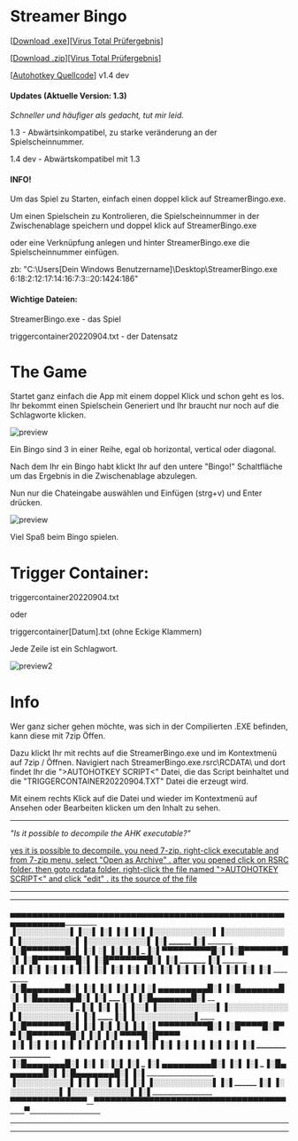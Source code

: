 # Streamer Bingo
[[Download .exe](https://github.com/BNK3R-Boy/StreamerBingo/raw/main/StreamerBingo.exe)][[Virus Total Prüfergebnis](https://www.virustotal.com/gui/url/29ad4db5ec0e4aa39cdad467b9d04deb1610fa35205d87b6b672ac5609fa2f5b?nocache=1)]

[[Download .zip](https://github.com/BNK3R-Boy/StreamerBingo/raw/main/StreamerBingo.zip)][[Virus Total Prüfergebnis](https://www.virustotal.com/gui/url/9b20b70df153ede6de3ffe07fc8c46f782202d10d94b0aa6d4bd5e437b53242e?nocache=1)]

[[Autohotkey Quellcode](https://github.com/BNK3R-Boy/StreamerBingo/blob/main/StreamerBingo.ahk)] v1.4 dev




#### Updates (Aktuelle Version: 1.3)

_Schneller und häufiger als gedacht, tut mir leid._

1.3 - Abwärtsinkompatibel, zu starke veränderung an der Spielscheinnummer.

1.4 dev - Abwärtskompatibel mit 1.3




#### INFO! 

Um das Spiel zu Starten, einfach einen doppel klick auf StreamerBingo.exe.

Um einen Spielschein zu Kontrolieren, die Spielscheinnummer in der Zwischenablage speichern und doppel klick auf StreamerBingo.exe

oder eine Verknüpfung anlegen und hinter StreamerBingo.exe die Spielscheinnummer einfügen.

zb: "C:\Users\[Dein Windows Benutzername]\Desktop\StreamerBingo.exe 6:18:2:12:17:14:16:7:3::20:1424:186"




#### Wichtige Dateien:

StreamerBingo.exe					- das Spiel

triggercontainer20220904.txt		- der Datensatz




# The Game

Startet ganz einfach die App mit einem doppel Klick und schon geht es los. Ihr bekommt einen Spielschein Generiert und Ihr braucht nur noch auf die Schlagworte klicken.

![preview](https://user-images.githubusercontent.com/17516608/188402859-e4f49404-c79d-4294-9a24-eba538e54ec9.png)

Ein Bingo sind 3 in einer Reihe, egal ob horizontal, vertical oder diagonal.

Nach dem Ihr ein Bingo habt klickt Ihr auf den untere "Bingo!" Schaltfläche um das Ergebnis in die Zwischenablage abzulegen.

Nun nur die Chateingabe auswählen und Einfügen (strg+v) und Enter drücken.

![preview](https://user-images.githubusercontent.com/17516608/189213825-e99b19ba-47cb-4b57-9ea9-f7e2989faf8a.png)




Viel Spaß beim Bingo spielen.




# Trigger Container:

triggercontainer20220904.txt

oder

triggercontainer[Datum].txt (ohne Eckige Klammern)


Jede Zeile ist ein Schlagwort.

![preview2](https://user-images.githubusercontent.com/17516608/188405336-263f3edd-4ec2-41ba-8203-154cd050a79e.png)




# Info

Wer ganz sicher gehen möchte, was sich in der Compilierten .EXE befinden, kann diese mit 7zip Öffen.

Dazu klickt Ihr mit rechts auf die StreamerBingo.exe und im Kontextmenü auf 7zip / Öffnen. Navigiert nach StreamerBingo.exe\.rsrc\RCDATA\ und dort findet Ihr die ">AUTOHOTKEY SCRIPT<" Datei, die das Script beinhaltet und die "TRIGGERCONTAINER20220904.TXT" Datei die erzeugt wird.

Mit einem rechts Klick auf die Datei und wieder im Kontextmenü auf Ansehen oder Bearbeiten klicken um den Inhalt zu sehen.

---
*"Is it possible to decompile the AHK executable?"*

[yes it is possible to decompile. you need 7-zip. right-click executable and from 7-zip menu, select "Open as Archive" . after you opened click on RSRC folder. then goto rcdata folder. right-click the file named ">AUTOHOTKEY SCRIPT<" and click "edit" . its the source of the file](https://www.autohotkey.com/boards/viewtopic.php?p=397453&sid=370e5dd320cf15a3272e8d3b7d855c30#p397453)



_______________________________________________________________________________________________________________________________
_______________________________________________________________________________________________________________________________
_______________▄▄▄▄▄▄▄▄▄▄___▄▄________▄__▄____▄__▄▄▄▄▄▄▄▄▄▄▄__▄▄▄▄▄▄▄▄▄▄▄__▄▄▄▄▄▄▄▄▄▄___▄▄▄▄▄▄▄▄▄▄▄__▄_________▄_______________
______________▐░░░░░░░░░░▌_▐░░▌______▐░▌▐░▌__▐░▌▐░░░░░░░░░░░▌▐░░░░░░░░░░░▌▐░░░░░░░░░░▌_▐░░░░░░░░░░░▌▐░▌_______▐░▌______________
______________▐░█▀▀▀▀▀▀▀█░▌▐░▌░▌_____▐░▌▐░▌_▐░▌__▀▀▀▀▀▀▀▀▀█░▌▐░█▀▀▀▀▀▀▀█░▌▐░█▀▀▀▀▀▀▀█░▌▐░█▀▀▀▀▀▀▀█░▌▐░▌_______▐░▌______________
______________▐░▌_______▐░▌▐░▌▐░▌____▐░▌▐░▌▐░▌____________▐░▌▐░▌_______▐░▌▐░▌_______▐░▌▐░▌_______▐░▌▐░▌_______▐░▌______________
______________▐░█▄▄▄▄▄▄▄█░▌▐░▌_▐░▌___▐░▌▐░▌░▌____▄▄▄▄▄▄▄▄▄█░▌▐░█▄▄▄▄▄▄▄█░▌▐░█▄▄▄▄▄▄▄█░▌▐░▌_______▐░▌▐░█▄▄▄▄▄▄▄█░▌______________
______________▐░░░░░░░░░░▌_▐░▌__▐░▌__▐░▌▐░░▌____▐░░░░░░░░░░░▌▐░░░░░░░░░░░▌▐░░░░░░░░░░▌_▐░▌_______▐░▌▐░░░░░░░░░░░▌______________
______________▐░█▀▀▀▀▀▀▀█░▌▐░▌___▐░▌_▐░▌▐░▌░▌____▀▀▀▀▀▀▀▀▀█░▌▐░█▀▀▀▀█░█▀▀_▐░█▀▀▀▀▀▀▀█░▌▐░▌_______▐░▌_▀▀▀▀█░█▀▀▀▀_______________
______________▐░▌_______▐░▌▐░▌____▐░▌▐░▌▐░▌▐░▌____________▐░▌▐░▌_____▐░▌__▐░▌_______▐░▌▐░▌_______▐░▌_____▐░▌___________________
______________▐░█▄▄▄▄▄▄▄█░▌▐░▌_____▐░▐░▌▐░▌_▐░▌__▄▄▄▄▄▄▄▄▄█░▌▐░▌______▐░▌_▐░█▄▄▄▄▄▄▄█░▌▐░█▄▄▄▄▄▄▄█░▌_____▐░▌___________________
______________▐░░░░░░░░░░▌_▐░▌______▐░░▌▐░▌__▐░▌▐░░░░░░░░░░░▌▐░▌_______▐░▌▐░░░░░░░░░░▌_▐░░░░░░░░░░░▌_____▐░▌___________________
_______________▀▀▀▀▀▀▀▀▀▀___▀________▀▀__▀____▀__▀▀▀▀▀▀▀▀▀▀▀__▀_________▀__▀▀▀▀▀▀▀▀▀▀___▀▀▀▀▀▀▀▀▀▀▀_______▀____________________
_______________________________________________________________________________________________________________________________
_______________________________________________________________________________________________________________________________
